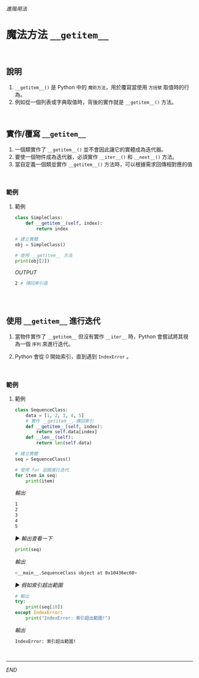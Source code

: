 _進階用法_

# 魔法方法 `__getitem__` 

<br>

## 說明

1. `__getitem__()` 是 Python 中的 `魔術方法`，用於覆寫當使用 `方括號` 取值時的行為。
2. 例如從一個列表或字典取值時，背後的實作就是 `__getitem__()` 方法。

</br>

## 實作/覆寫 `__getitem__`

1. 一個類實作了 `__getitem__()` 並不會因此讓它的實體成為迭代器。
2. 要使一個物件成為迭代器，必須實作 `__iter__()` 和 `__next__()` 方法。
3. 當自定義一個類並實作 `__getitem__()` 方法時，可以根據需求回傳相對應的值

</br>

### 範例

1. 範例

    ```python
    class SimpleClass:
        def __getitem__(self, index):
            return index

    # 建立實體
    obj = SimpleClass()

    # 使用 __getitem__ 方法
    print(obj[2]) 
    ```
    _OUTPUT_
    ```bash
    2 # 傳回索引值
    ```

</br>

<br>

## 使用 `__getitem__` 進行迭代

1. 當物件實作了 `__getitem__` 但沒有實作 `__iter__` 時，Python 會嘗試將其視為一個 `序列` 來進行迭代。

2. Python 會從 0 開始索引，直到遇到 `IndexError` 。

<br>

### 範例

1. 範例
    
    ```python
    class SequenceClass:
        data = [1, 2, 3, 4, 5]
        # 實作 __getitem__，傳回索引
        def __getitem__(self, index):
            return self.data[index]
        def __len__(self):
            return len(self.data)

    # 建立實體
    seq = SequenceClass()

    # 使用 for 迴圈進行迭代
    for item in seq:
        print(item)
    ```
    _輸出_
    ```bash
    1
    2
    3
    4
    5
    ```    
    
    _▶️ 輸出查看一下_
    ```python
    print(seq)
    ```
    _輸出_
    ```bash
    <__main__.SequenceClass object at 0x10436ec60>
    ```
    
    _▶️ 假如索引超出範圍_
    ```python
    # 輸出
    try:
        print(seq[10]) 
    except IndexError:
        print("IndexError: 索引超出範圍!")
    ```
    _輸出_
    ```bash
    IndexError: 索引超出範圍!
    ```


<br>

---

_END_